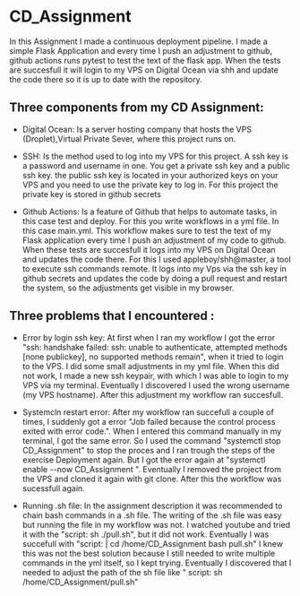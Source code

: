 # CD_Assignment
In this Assignment I made a continuous deployment pipeline. I made a simple Flask Application and every time I push an adjustment to github, github actions runs pytest to test the text of the flask app. When the tests are succesfull it will login to my VPS on Digital Ocean via shh and update the code there so it is up to date with the repository. 

## Three components from my CD Assignment:
- Digital Ocean: Is a server hosting company that hosts the VPS (Droplet),Virtual Private Sever, where this project runs on.
  
- SSH: Is the method used to log into my VPS for this project. A ssh key is a password and username in one. You get a private ssh key and a public ssh key.
  the public ssh key is located in your authorized keys on your VPS and you need to use the private key to log in. For this project the private key is stored in 
  github secrets
 
- Github Actions: Is a feature of Github that helps to automate tasks, in this case test and deploy. For this you write workflows in a yml file. In this case   main.yml. This workflow makes sure to test the text of my Flask application every time I push  an adjustment of my code to github. When these tests are succesfull it logs into my VPS on Digital Ocean and updates the code there. For this I used appleboy/shh@master, a tool to execute ssh commands remote. It logs into my Vps via the ssh key in github secrets and updates the code by doing a pull request and restart the system, so the adjustments get visible in my browser.  
 
  
## Three problems that I encountered :
 - Error by login ssh key: At first when I ran my workflow I got the error  "ssh: handshake failed: ssh: unable to authenticate, attempted methods [none publickey], no supported methods remain", when it tried to login to the VPS. I did some small adjustments in my yml file. When this did not work, I made a new ssh keypair, with which I was able to login to my VPS via my terminal. Eventually I discovered I used the wrong username (my VPS hostname). After this adjustment my workflow ran succesfull.
 
 - Systemcln restart error: After my workflow ran succefull a couple of times, I suddenly got a error "Job failed because the control process exited with error code.".  When I entered this command manually in my terminal, I got the same error. So I used the command "systemctl stop CD_Assignment" to stop the proces and I ran trough the steps of the exercise Deployment again. But I got the error again at "systemctl enable --now CD_Assignment ". Eventually I removed the project from the VPS and cloned it again with git clone. After this the workflow was sucessfull again. 
    
  - Running .sh file: In the assignment description it was recommended to chain bash commands in a .sh file. The writing of the .sh file was easy but running the file in my workflow was not. I watched youtube and tried it with the "script: sh ./pull.sh", but it did not work. Eventually I was succefull with
        "script: |
                 cd /home/CD_Assignment
                 bash pull.sh"
    I knew this was not the best solution because I still needed to write multiple commands in the yml itself, so I kept trying. Eventually I discovered that I needed to adjust the path of the sh file like " script: sh /home/CD_Assignment/pull.sh" 
 
    
